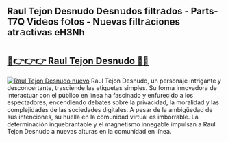 ## Raul Tejon Desnudo D𝚎sn𝚞dos filtr𝚊dos - Parts-T7Q Vid𝚎os f𝚘tos - N𝚞evas filtr𝚊ciones atr𝚊ctivas eH3Nh

# <h2><a href="http://mb84ov.tromn.icu/?c=Raul+Tejon+Desnudo">🔗👉👉👉 Raul Tejon Desnudo 🔗🔗</a></h2>

[![Raul Tejon Desnudo nuevo](https://i.imgur.com/pEAQMta.gif)](http://mb84ov.tromn.icu/?c=Raul+Tejon+Desnudo)
Raul Tejon Desnudo, un personaje intrigante y desconcertante, trasciende las etiquetas simples. Su forma innovadora de interactuar con el público en línea ha fascinado y enfurecido a los espectadores, encendiendo debates sobre la privacidad, la moralidad y las complejidades de las sociedades digitales. A pesar de la ambigüedad de sus intenciones, su huella en la comunidad virtual es imborrable. La determinación inquebrantable y el magnetismo innegable impulsan a Raul Tejon Desnudo a nuevas alturas en la comunidad en línea.
